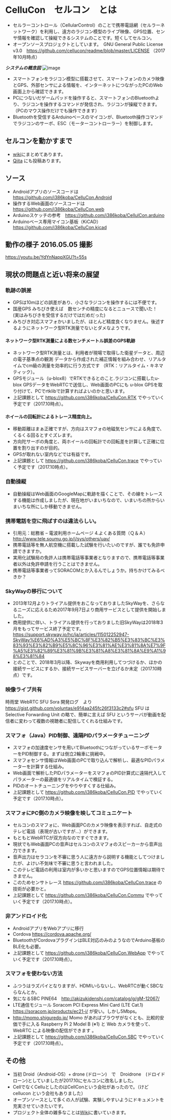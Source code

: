 # CelluCon　セルコン　とは
* セルラーコントロール（CellularControl）のことで携帯電話網（セルラーネットワーク）を利用し、遠方のラジコン模型のライブ映像、GPS位置、センサ情報を確認して操縦できるシステムのことです。短くしてセルコン。
* オープンソースプロジェクトとしています。　GNU General Public License v3.0　https://github.com/cellucon/readme/blob/master/LICENSE
 （2017年10月時点）
 
**_システムの概念図_**
![image](https://github.com/cellucon/readme/blob/master/diagram.png)
* スマートフォンをラジコン模型に搭載させて、スマートフォンのカメラ映像とGPS、外部センサによる情報を、インターネットにつながったPCのWeb画面上から確認できます。
* PCにつないだゲームパッドを操作すると、スマートフォンのBluetoothより、ラジコンを操作するコマンドが発信され、ラジコンが操縦できます。
（PCのマウス操作だけでも操作できます）
* Bluetoothを受信するArduinoベースのマイコンが、Bluetooth操作コマンドでラジコンのサーボ、ESC（モーターコントローラー）を制御します。

## セルコンを動かすまで
* [wiki](https://github.com/cellucon/What_is_CelluCon/wiki)にまとめてあります。
* [Qiita](https://qiita.com/i386koba/items/873869926bde7614b128) にも投稿あります。

## ソース
* Androidアプリのソースコードは　https://github.com/i386koba/CelluCon.Android
* 操作するWeb画面のソースコードは　https://github.com/i386koba/CelluCon.web
* Arduinoスケッチの参考　https://github.com/i386koba/CellulCon.arduino 
* Arduinoベース専用マイコン基板（KiCAD） https://github.com/i386koba/CelluCon.kicad

## 動作の様子 2016.05.05 撮影
https://youtu.be/YdYnNappXGU?t=55s

## 現状の問題点と近い将来の展望

### 軌跡の誤差
* GPSは10mほどの誤差があり、小さなラジコンを操作するには不便です。
* 国産GPS みちびき使えば　数センチの精度になるとニュースで聞いた！　(実はみちびきを受信するだけではだめだった)
* みちびき対応スマフォかいましたが、ほとんど精度良くなりません。後述するようにネットワーク型RTK測量でないとダメなようです。

#### ネットワーク型RTK測量による数センチメートル誤差のGPS軌跡
* ネットワーク型RTK測量とは、利用者が現場で取得した衛星データと、周辺の電子基準点の観測 データから作成された補正情報を組み合わせ、リアルタイムでcm級の測量を効率的に行う方式です （RTK：リアルタイム・キネマティック）。
* GPSモジュール（u-blox8）でRTKできるとのこと.ラジコンに搭載したu-blox GPSデータをWebRTCで送信し、Web画面のPCにも u-blox GPSを取り付けて、PCでrtklibで計算すればよいのかと思います。
* 上記課題として https://github.com/i386koba/CelluCon.RTK でやっていく予定です（2017.10時点）。

#### ホイールの回転計によるトレース精度向上。
* 移動距離はまぁ正確ですが、方向はスマフォの地磁気センサによる角度で、くるくる回るとすぐズレます。
* 方向陀サーボの角度と、両ホイールの回転計での回転差を計算して正確に位置を割り出すのが目的。
* GPSが取れない室内などでは有益です。
* 上記課題として https://github.com/i386koba/CelluCon.trace でやっていく予定です（2017.10時点）。

### 自動操縦
* 自動操縦はWeb画面のGoogleMapに軌跡を描くことで、その線をトレースする機能は作成しましたが、現在地がいまいちなので、いまいちの所からいまいちな所にしか移動できません。

### 携帯電話を空に飛ばすのは違法らしい。
* 引用元：総務省 – 電波利用ホームページ 4.よくある質問（Ｑ＆Ａ）http://www.tele.soumu.go.jp/j/sys/others/uav/
* 携帯電話等を無人航空機に搭載した試験を行いたいのですが、誰でも免許申請できますか。
* 実用化試験局の免許人は携帯電話等事業者となりますので、携帯電話等事業者以外は免許申請を行うことはできません。
* 携帯電話等事業者ってSORACOMとか入るんでしょうか。持ちかけてみるべきか？

### SkyWayの移行について
* 2013年12月よりトライアル提供をおこなっておりましたSkyWayを、さらなるニーズに応えるため2017年9月7日より商用サービスとして提供を開始しました。
* 商用提供に伴い、トライアル提供を行っておりました旧SkyWayは2018年3月をもってサービス終了予定です。
https://support.skyway.io/hc/ja/articles/115012252947-SkyWay%E6%AD%A3%E5%BC%8F%E3%82%B5%E3%83%BC%E3%83%93%E3%82%B9%E5%8C%96%E3%81%AE%E3%81%8A%E7%9F%A5%E3%82%89%E3%81%9B%E3%81%A8%E3%81%8A%E9%A1%98%E3%81%84
* とのことで、2018年3月以降、Skywayを商用利用してつづけるか、ほかの接続サービスにするか、接続サービスサーバーを立げるか未定（2017.10時点）です。

### 映像ライブ共有　
時雨堂 WebRTC SFU Sora 開発ログ　より
https://gist.github.com/voluntas/e914aa245fc26f3133c2#sfu
SFU は Selective Forwarding Unit の略で、簡単に言えば SFU というサーバが動画を配信者に変わって複数の視聴者に配信してくれる仕組みです。


### スマフォ（Java）PID制御、遠隔PIDパラメータチューニング
* スマフォの加速度センサを用いてBluetoothにつながっているサーボモーターをPID制御する。まずは倒立2輪車に挑戦中。
* スマフォセンサ情報はWeb画面のPCで取り込んで解析し、最適なPIDパラメーターを計算する仕組み。
* Web画面で解析したPIDパラメーターをスマフォのPID計算式に遠隔代入してパラメーターの最適値をリアルタイムで検証する。
* PIDのオートチューニングをやりやすくする仕組み。
* 上記課題として https://github.com/i386koba/CelluCon.PID でやっていく予定です（2017.10時点）。

### スマフォにPC側のカメラ映像を映してコミュニケート
* セルコンのスマフォに、Web画面PCのカメラ映像を表示すれば、自走式のテレビ電話（表現が古いですが…）ができます。
* もともとWebRTCが双方向なのですぐできます。
* 現状でもWeb画面PCの音声はセルコンのスマフォのスピーカーから音声出力できます。
* 音声出力はセラコンを不審に思う人に遠方から説明する機能としてつけましたが、よけい不気味で不審に思うと言われました。
* このテレビ電話の利用は室内が多いかと思いますのでGPS位置情報は期待できません。
* このためセンサトレース https://github.com/i386koba/CelluCon.trace の技術が必要かと。
* 上記課題として https://github.com/i386koba/CelluCon.Commu でやっていく予定です（2017.10時点）。

### 非アンドロイド化
* AndroidアプリをWebアプリに移行
* Cordova https://cordova.apache.org/ 
* BluetoothがCordovaプラグインはBLE対応のみのようなのでArduino基板のBLE化も必要。
* 上記課題として https://github.com/i386koba/CelluCon.WebApp でやっていく予定です（2017.10時点）。

### スマフォを使わない方法
* ふつうはラズパイとなりますが、HDMIいらないし、WebRTCが動くSBCならなんとか。
* 気になるSBC PINE64　http://akizukidenshi.com/catalog/g/gM-12067/
* LTE通信モジュール Soracom PCI Express Mini Card (LTE Cat.1) https://soracom.jp/products/ec21-j/ が安い。しかし5Mbps。
* http://momo.shiguredo.jp/  Momo があればブラウザがなくとも、比較的安価で手に入る Raspberry Pi 2 Model B (※1) と Web カメラを使って、WebRTC による映像の配信ができます 。
* 上記課題として https://github.com/i386koba/CelluCon.SBC でやっていく予定です（2017.10時点）。


## その他 
* 当初 Droid（Android-OS）+ drone (ドローン)　で　Droidrone　(ドロイドローン)としていましたが2017.10にセルコンに改名しました。
* CellでなくCelluとしたのはCellConという会社があったので。（けど cellucon という会社もありました）
* オープンソースとして多くの人が試験、実験しやすいようにドキュメントを充実させていきたいです。
* プロジェクト全体の雑多なことは[Wiki](https://github.com/cellucon/readme/wiki)に書いていきます。
